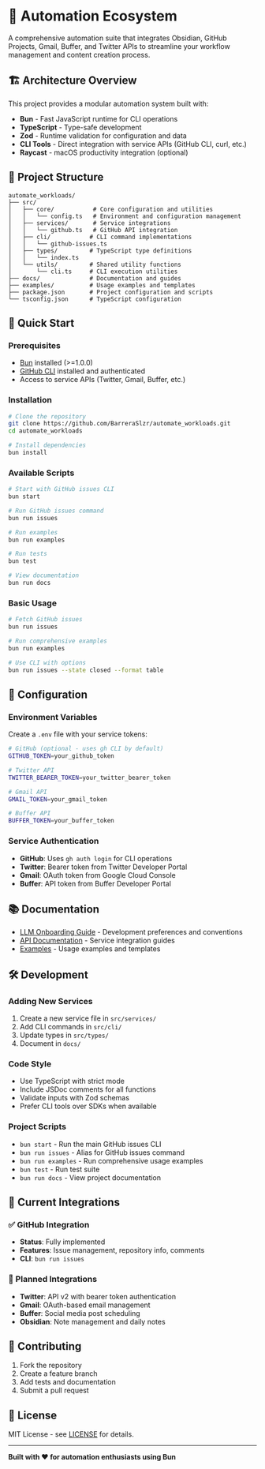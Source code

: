 # 🤖 Automation Ecosystem

A comprehensive automation suite that integrates Obsidian, GitHub Projects, Gmail, Buffer, and Twitter APIs to streamline your workflow management and content creation process.

## 🏗️ Architecture Overview

This project provides a modular automation system built with:
- **Bun** - Fast JavaScript runtime for CLI operations
- **TypeScript** - Type-safe development
- **Zod** - Runtime validation for configuration and data
- **CLI Tools** - Direct integration with service APIs (GitHub CLI, curl, etc.)
- **Raycast** - macOS productivity integration (optional)

## 📁 Project Structure

```
automate_workloads/
├── src/
│   ├── core/           # Core configuration and utilities
│   │   └── config.ts   # Environment and configuration management
│   ├── services/       # Service integrations
│   │   └── github.ts   # GitHub API integration
│   ├── cli/           # CLI command implementations
│   │   └── github-issues.ts
│   ├── types/         # TypeScript type definitions
│   │   └── index.ts
│   └── utils/         # Shared utility functions
│       └── cli.ts     # CLI execution utilities
├── docs/              # Documentation and guides
├── examples/          # Usage examples and templates
├── package.json       # Project configuration and scripts
└── tsconfig.json      # TypeScript configuration
```

## 🚀 Quick Start

### Prerequisites
- [Bun](https://bun.sh) installed (>=1.0.0)
- [GitHub CLI](https://cli.github.com/) installed and authenticated
- Access to service APIs (Twitter, Gmail, Buffer, etc.)

### Installation
```bash
# Clone the repository
git clone https://github.com/BarreraSlzr/automate_workloads.git
cd automate_workloads

# Install dependencies
bun install
```

### Available Scripts
```bash
# Start with GitHub issues CLI
bun start

# Run GitHub issues command
bun run issues

# Run examples
bun run examples

# Run tests
bun test

# View documentation
bun run docs
```

### Basic Usage
```bash
# Fetch GitHub issues
bun run issues

# Run comprehensive examples
bun run examples

# Use CLI with options
bun run issues --state closed --format table
```

## 🔧 Configuration

### Environment Variables
Create a `.env` file with your service tokens:
```bash
# GitHub (optional - uses gh CLI by default)
GITHUB_TOKEN=your_github_token

# Twitter API
TWITTER_BEARER_TOKEN=your_twitter_bearer_token

# Gmail API
GMAIL_TOKEN=your_gmail_token

# Buffer API
BUFFER_TOKEN=your_buffer_token
```

### Service Authentication
- **GitHub**: Uses `gh auth login` for CLI operations
- **Twitter**: Bearer token from Twitter Developer Portal
- **Gmail**: OAuth token from Google Cloud Console
- **Buffer**: API token from Buffer Developer Portal

## 📚 Documentation

- [LLM Onboarding Guide](llm_onboarding.md) - Development preferences and conventions
- [API Documentation](docs/README.md) - Service integration guides
- [Examples](examples/basic-usage.ts) - Usage examples and templates

## 🛠️ Development

### Adding New Services
1. Create a new service file in `src/services/`
2. Add CLI commands in `src/cli/`
3. Update types in `src/types/`
4. Document in `docs/`

### Code Style
- Use TypeScript with strict mode
- Include JSDoc comments for all functions
- Validate inputs with Zod schemas
- Prefer CLI tools over SDKs when available

### Project Scripts
- `bun start` - Run the main GitHub issues CLI
- `bun run issues` - Alias for GitHub issues command
- `bun run examples` - Run comprehensive usage examples
- `bun test` - Run test suite
- `bun run docs` - View project documentation

## 🔌 Current Integrations

### ✅ GitHub Integration
- **Status**: Fully implemented
- **Features**: Issue management, repository info, comments
- **CLI**: `bun run issues`

### 🚧 Planned Integrations
- **Twitter**: API v2 with bearer token authentication
- **Gmail**: OAuth-based email management
- **Buffer**: Social media post scheduling
- **Obsidian**: Note management and daily notes

## 🤝 Contributing

1. Fork the repository
2. Create a feature branch
3. Add tests and documentation
4. Submit a pull request

## 📄 License

MIT License - see [LICENSE](LICENSE) for details.

---

**Built with ❤️ for automation enthusiasts using Bun**

